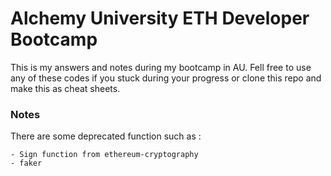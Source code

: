# Alchemy University ETH Developer Bootcamp
   
This is my answers and notes during my bootcamp in AU.
Fell free to use any of these codes if you stuck during your progress or clone this repo and make this as cheat sheets.

### Notes
There are some deprecated function such as :

    - Sign function from ethereum-cryptography
    - faker